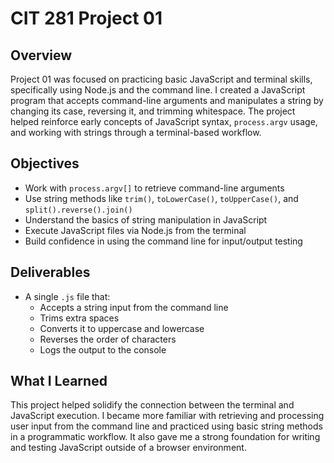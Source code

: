 # CIT 281 Project 01

## Overview  
Project 01 was focused on practicing basic JavaScript and terminal skills, specifically using Node.js and the command line. I created a JavaScript program that accepts command-line arguments and manipulates a string by changing its case, reversing it, and trimming whitespace. The project helped reinforce early concepts of JavaScript syntax, `process.argv` usage, and working with strings through a terminal-based workflow.

## Objectives  
- Work with `process.argv[]` to retrieve command-line arguments  
- Use string methods like `trim()`, `toLowerCase()`, `toUpperCase()`, and `split().reverse().join()`  
- Understand the basics of string manipulation in JavaScript  
- Execute JavaScript files via Node.js from the terminal  
- Build confidence in using the command line for input/output testing  

## Deliverables  
- A single `.js` file that:
  - Accepts a string input from the command line  
  - Trims extra spaces  
  - Converts it to uppercase and lowercase  
  - Reverses the order of characters  
  - Logs the output to the console  

## What I Learned  
This project helped solidify the connection between the terminal and JavaScript execution. I became more familiar with retrieving and processing user input from the command line and practiced using basic string methods in a programmatic workflow. It also gave me a strong foundation for writing and testing JavaScript outside of a browser environment.
